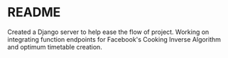 # README

Created a Django server to help ease the flow of project. Working on integrating function endpoints for Facebook's Cooking Inverse Algorithm and optimum timetable creation.
